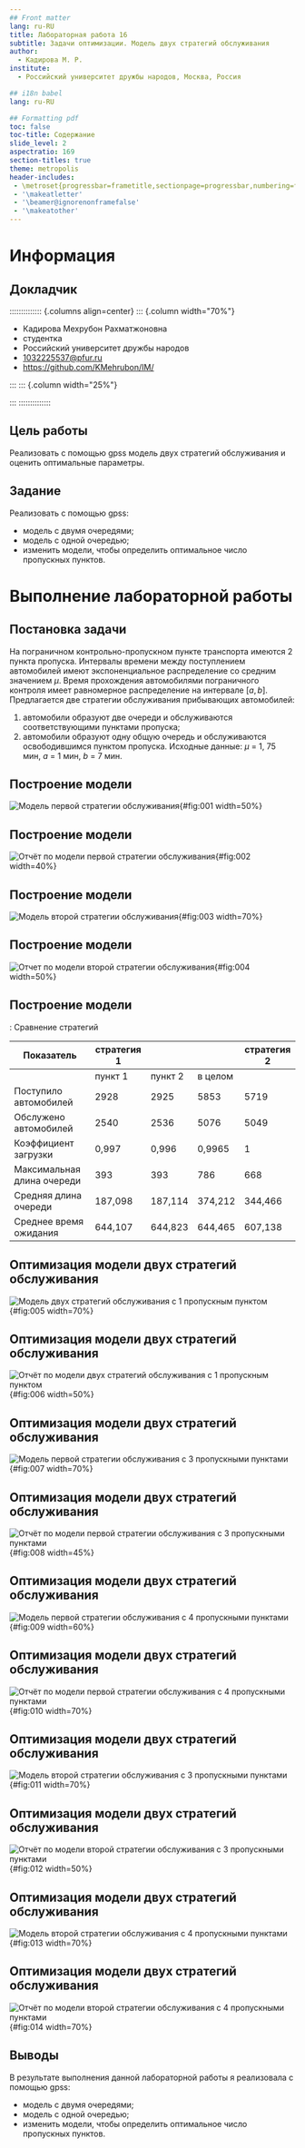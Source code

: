 ```yaml
---
## Front matter
lang: ru-RU
title: Лабораторная работа 16
subtitle: Задачи оптимизации. Модель двух стратегий обслуживания
author:
  - Кадирова М. Р.
institute:
  - Российский университет дружбы народов, Москва, Россия

## i18n babel
lang: ru-RU

## Formatting pdf
toc: false
toc-title: Содержание
slide_level: 2
aspectratio: 169
section-titles: true
theme: metropolis
header-includes:
 - \metroset{progressbar=frametitle,sectionpage=progressbar,numbering=fraction}
 - '\makeatletter'
 - '\beamer@ignorenonframefalse'
 - '\makeatother'
---
```


# Информация

## Докладчик

:::::::::::::: {.columns align=center}
::: {.column width="70%"}

  * Кадирова Мехрубон Рахматжоновна
  * студентка
  * Российский университет дружбы народов
  * [1032225537@pfur.ru](mailto:1032225537@pfur.ru)
  * <https://github.com/KMehrubon/IM/>

:::
::: {.column width="25%"}


:::
::::::::::::::

## Цель работы

Реализовать с помощью gpss модель двух стратегий обслуживания и оценить оптимальные параметры.

## Задание

Реализовать с помощью gpss:

- модель с двумя очередями;
- модель с одной очередью;
- изменить модели, чтобы определить оптимальное число пропускных пунктов.


# Выполнение лабораторной работы

## Постановка задачи

На пограничном контрольно-пропускном пункте транспорта имеются 2 пункта
пропуска. Интервалы времени между поступлением автомобилей имеют экспоненциальное распределение со средним значением $\mu$. Время прохождения автомобилями
пограничного контроля имеет равномерное распределение на интервале $[a, b]$.
Предлагается две стратегии обслуживания прибывающих автомобилей:

1) автомобили образуют две очереди и обслуживаются соответствующими пунктами
пропуска;
2) автомобили образуют одну общую очередь и обслуживаются освободившимся
пунктом пропуска.
Исходные данные: $\mu$ = 1, 75 мин, $a$ = 1 мин, $b$ = 7 мин.

## Построение модели

![Модель первой стратегии обслуживания](image/1.png){#fig:001 width=50%}

## Построение модели

![Отчёт по модели первой стратегии обслуживания](image/2.png){#fig:002 width=40%}

## Построение модели

![Модель второй стратегии обслуживания](image/3.png){#fig:003 width=70%}

## Построение модели

![Отчет по модели второй стратегии обслуживания](image/4.png){#fig:004 width=50%}

## Построение модели

: Сравнение стратегий

| Показатель                 | стратегия 1 |         |          |  стратегия 2 |
|----------------------------|-------------|---------|----------|--------------|
|                            | пункт 1     | пункт 2 | в целом  |              |
| Поступило автомобилей      | 2928        | 2925    | 5853     | 5719         |
| Обслужено автомобилей      | 2540        | 2536    | 5076     | 5049         |
| Коэффициент загрузки       | 0,997       | 0,996   | 0,9965   | 1            |
| Максимальная длина очереди | 393         | 393     | 786      | 668          |
| Средняя длина очереди      | 187,098     | 187,114 | 374,212  | 344,466      |
| Среднее время ожидания     | 644,107     | 644,823 | 644,465  | 607,138      |

## Оптимизация модели двух стратегий обслуживания

![Модель двух стратегий обслуживания с 1 пропускным пунктом](image/5.png){#fig:005 width=70%}

## Оптимизация модели двух стратегий обслуживания

![Отчёт по модели двух стратегий обслуживания с 1 пропускным пунктом](image/6.png){#fig:006 width=50%}

## Оптимизация модели двух стратегий обслуживания

![Модель первой стратегии обслуживания с 3 пропускными пунктами](image/7.png){#fig:007 width=70%}

## Оптимизация модели двух стратегий обслуживания

![Отчёт по модели первой стратегии обслуживания с 3 пропускными пунктами](image/8.png){#fig:008 width=45%}

## Оптимизация модели двух стратегий обслуживания

![Модель первой стратегии обслуживания с 4 пропускными пунктами](image/9.png){#fig:009 width=60%}

## Оптимизация модели двух стратегий обслуживания

![Отчёт по модели первой стратегии обслуживания с 4 пропускными пунктами](image/10.png){#fig:010 width=70%}

## Оптимизация модели двух стратегий обслуживания

![Модель второй стратегии обслуживания с 3 пропускными пунктами](image/11.png){#fig:011 width=70%}

## Оптимизация модели двух стратегий обслуживания

![Отчёт по модели второй стратегии обслуживания с 3 пропускными пунктами](image/12.png){#fig:012 width=50%}

## Оптимизация модели двух стратегий обслуживания

![Модель второй стратегии обслуживания с 4 пропускными пунктами](image/13.png){#fig:013 width=70%}

## Оптимизация модели двух стратегий обслуживания

![Отчёт по модели второй стратегии обслуживания с 4 пропускными пунктами](image/14.png){#fig:014 width=70%}

## Выводы

В результате выполнения данной лабораторной работы я реализовала с помощью gpss:

- модель с двумя очередями;
- модель с одной очередью;
- изменить модели, чтобы определить оптимальное число пропускных пунктов.